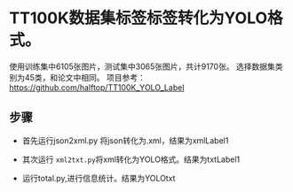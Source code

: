 # TT100K数据集标签标签转化为YOLO格式。
使用训练集中6105张图片，测试集中3065张图片，共计9170张。
选择数据集类别为45类，和论文中相同。
项目参考：https://github.com/halftop/TT100K_YOLO_Label
## 步骤
- 首先运行json2xml.py 将json转化为.xml，结果为xmlLabel1

- 其次运行 `xml2txt.py`将xml转化为YOLO格式。结果为txtLabel1

- 运行total.py,进行信息统计。结果为YOLOtxt

